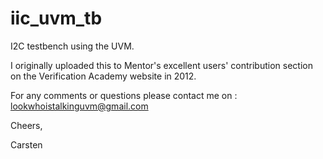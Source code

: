 # iic_uvm_tb

I2C testbench using the UVM.

I originally uploaded this to Mentor's excellent users' contribution section on the Verification Academy website in 2012. 

For any comments or questions please contact me on : lookwhoistalkinguvm@gmail.com

Cheers,

Carsten

